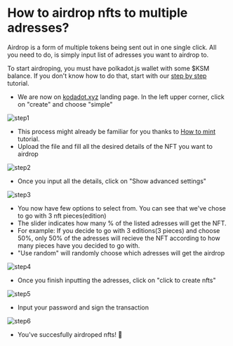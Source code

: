 # How to airdrop nfts to multiple adresses?

Airdrop is a form of multiple tokens being sent out in one single click. All you need to do, is simply input list of adresses you want to airdrop to.

To start airdroping, you must  have polkadot.js wallet with some $KSM balance. If you don't know how to do that, start with our [step by step](how_to_create_wallet.md) tutorial.

- We are now on [kodadot.xyz](https://kodadot.xyz/#!) landing page. In the left upper corner, click on "create" and choose "simple"

![step1](/how_to_airdrop/step1.png)

- This process might already be familiar for you thanks to [How to mint](how_to_mint.md) tutorial. 
- Upload the file and fill all the desired details of the NFT you want to airdrop  

![step2](/how_to_airdrop/step2.png)

- Once you input all the details, click on "Show advanced settings"

![step3](/how_to_airdrop/step3.png)

- You now have few options to select from. You can see that we've chose to go with 3 nft pieces(edition)
- The slider indicates how many % of the listed adresses will get the NFT. 
- For example: If you decide to go with 3 editions(3 pieces) and choose 50%, only 50% of the adresses will recieve the NFT according to how many pieces have you decided to go with.
- "Use random" will randomly choose which adresses will get the airdrop

![step4](/how_to_airdrop/step4.png)
  
- Once you finish inputting the adresses, click on "click to create nfts"

![step5](/how_to_airdrop/step5.png)

- Input your password and sign the transaction

![step6](/how_to_airdrop/step6.png)

- You've succesfully airdroped nfts! :tada: